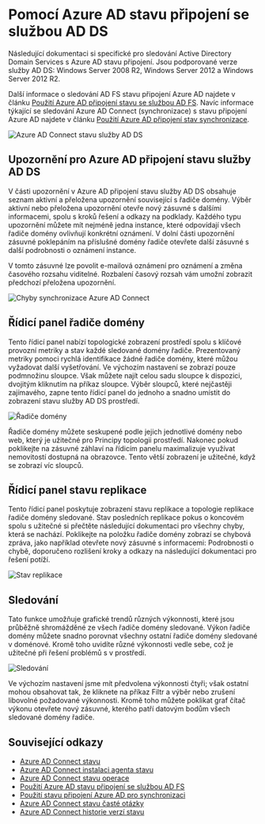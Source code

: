 
<properties
    pageTitle="Pomocí Azure AD stavu připojení se službou AD DS | Microsoft Azure"
    description="Tohle je stránka stavu připojení Azure AD, který bude diskutovat o tom, jak sledovat služby AD DS."
    services="active-directory"
    documentationCenter=""
    authors="arluca"
    manager="samueld"
    editor="curtand"/>

<tags
    ms.service="active-directory"
    ms.workload="identity"
    ms.tgt_pltfrm="na"
    ms.devlang="na"
    ms.topic="get-started-article"
    ms.date="10/18/2016"
    ms.author="arluca"/>

# <a name="using-azure-ad-connect-health-with-ad-ds"></a>Pomocí Azure AD stavu připojení se službou AD DS
Následující dokumentaci si specifické pro sledování Active Directory Domain Services s Azure AD stavu připojení. Jsou podporované verze služby AD DS: Windows Server 2008 R2, Windows Server 2012 a Windows Server 2012 R2.

Další informace o sledování AD FS stavu připojení Azure AD najdete v článku [Použití Azure AD připojení stavu se službou AD FS](active-directory-aadconnect-health-adfs.md). Navíc informace týkající se sledování Azure AD Connect (synchronizace) s stavu připojení Azure AD najdete v článku [Použití Azure AD připojení stav synchronizace](active-directory-aadconnect-health-sync.md).

![Azure AD Connect stavu služby AD DS](./media/active-directory-aadconnect-health/aadconnect-health-adds-entry.png)

## <a name="alerts-for-azure-ad-connect-health-for-ad-ds"></a>Upozornění pro Azure AD připojení stavu služby AD DS
V části upozornění v Azure AD připojení stavu služby AD DS obsahuje seznam aktivní a přeložena upozornění související s řadiče domény. Výběr aktivní nebo přeložena upozornění otevře nový zásuvné s dalšími informacemi, spolu s kroků řešení a odkazy na podklady. Každého typu upozornění můžete mít nejméně jedna instance, které odpovídají všech řadiče domény ovlivňují konkrétní oznámení. V dolní části upozornění zásuvné poklepáním na příslušné domény řadiče otevřete další zásuvné s další podrobnosti o oznámení instance.

V tomto zásuvné lze povolit e-mailová oznámení pro oznámení a změna časového rozsahu viditelné. Rozbalení časový rozsah vám umožní zobrazit předchozí přeložena upozornění.

![Chyby synchronizace Azure AD Connect](./media/active-directory-aadconnect-health/aadconnect-health-adds-alerts.png)

## <a name="domain-controllers-dashboard"></a>Řídicí panel řadiče domény
Tento řídicí panel nabízí topologické zobrazení prostředí spolu s klíčové provozní metriky a stav každé sledované domény řadiče. Prezentovaný metriky pomoci rychlá identifikace žádné řadiče domény, které můžou vyžadovat další vyšetřování. Ve výchozím nastavení se zobrazí pouze podmnožinu sloupce. Však můžete najít celou sadu sloupce k dispozici, dvojitým kliknutím na příkaz sloupce. Výběr sloupců, které nejčastěji zajímavého, zapne tento řídicí panel do jednoho a snadno umístit do zobrazení stavu služby AD DS prostředí.

![Řadiče domény](./media/active-directory-aadconnect-health/aadconnect-health-adds-domainsandsites-dashboard.png)

Řadiče domény můžete seskupené podle jejich jednotlivé domény nebo web, který je užitečné pro Principy topologii prostředí. Nakonec pokud poklikejte na zásuvné záhlaví na řídicím panelu maximalizuje využívat nemovitostí dostupná na obrazovce. Tento větší zobrazení je užitečné, když se zobrazí víc sloupců.

## <a name="replication-status-dashboard"></a>Řídicí panel stavu replikace
Tento řídicí panel poskytuje zobrazení stavu replikace a topologie replikace řadiče domény sledované. Stav posledních replikace pokus o koncovém spolu s užitečné si přečtěte následující dokumentaci pro všechny chyby, která se nachází. Poklikejte na položku řadiče domény zobrazí se chybová zpráva, jako například otevřete nový zásuvné s informacemi: Podrobnosti o chybě, doporučeno rozlišení kroky a odkazy na následující dokumentaci pro řešení potíží.

![Stav replikace](./media/active-directory-aadconnect-health/aadconnect-health-adds-replication.png)

## <a name="monitoring"></a>Sledování
Tato funkce umožňuje grafické trendů různých výkonnosti, které jsou průběžně shromážděné ze všech řadiče domény sledované. Výkon řadiče domény můžete snadno porovnat všechny ostatní řadiče domény sledované v doménové. Kromě toho uvidíte různé výkonnosti vedle sebe, což je užitečné při řešení problémů s v prostředí.

![Sledování](./media/active-directory-aadconnect-health/aadconnect-health-adds-monitoring.png)

Ve výchozím nastavení jsme mít předvolena výkonnosti čtyři; však ostatní mohou obsahovat tak, že kliknete na příkaz Filtr a výběr nebo zrušení libovolné požadované výkonnosti. Kromě toho můžete poklikat graf čítač výkonu otevřete nový zásuvné, kterého patří datovým bodům všech sledované domény řadiče.

## <a name="related-links"></a>Související odkazy

* [Azure AD Connect stavu](active-directory-aadconnect-health.md)
* [Azure AD Connect instalaci agenta stavu](active-directory-aadconnect-health-agent-install.md)
* [Azure AD Connect stavu operace](active-directory-aadconnect-health-operations.md)
* [Použití Azure AD stavu připojení se službou AD FS](active-directory-aadconnect-health-adfs.md)
* [Použití stavu připojení Azure AD pro synchronizaci](active-directory-aadconnect-health-sync.md)
* [Azure AD Connect stavu časté otázky](active-directory-aadconnect-health-faq.md)
* [Azure AD Connect historie verzí stavu](active-directory-aadconnect-health-version-history.md)
